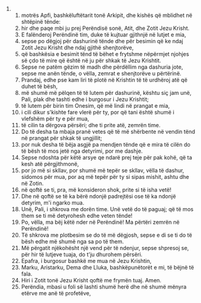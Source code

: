 <ol>
  <li>
    <ol>
      <li>motrës Apfi, bashkëluftëtarit tonë Arkipit, dhe kishës që mblidhet në shtëpinë tënde:</li>
      <li>hir dhe paqe mbi ju prej Perëndisë sonë, Atit, dhe Zotit Jezu Krisht.</li>
      <li>E falënderoj Perëndinë tim, duke të kujtuar gjithnjë në lutjet e mia,</li>
      <li>sepse po dëgjoj për dashurinë tënde dhe për besimin që ke ndaj Zotit Jezu Krisht dhe ndaj gjithë shenjtorëve,</li>
      <li>që bashkësia e besimit tënd të bëhet e frytshme nëpërmjet njohjes së çdo të mire që është në ju për shkak të Jezu Krishtit.</li>
      <li>Sepse ne patëm gëzim të madh dhe përdëllim nga dashuria jote, sepse me anën tënde, o vëlla, zemrat e shenjtorëve u përtërinë.</li>
      <li>Prandaj, edhe pse kam liri të plotë në Krishtin të të urdhëroj atë që duhet të bësh,</li>
      <li>më shumë më pëlqen të të lutem për dashurinë, kështu siç jam unë, Pali, plak dhe tashti edhe i burgosur i Jezu Krishtit;</li>
      <li>të lutem për birin tim Onesim, që më lindi në prangat e mia,</li>
      <li>i cili dikur s'kishte fare vlerë për ty, por që tani është shumë i vlefshëm për ty e për mua,</li>
      <li>të cilin ta dërgova përsëri; dhe ti prite atë, zemrën time.</li>
      <li>Do të desha ta mbaja pranë vetes që të më shërbente në vendin tënd në prangat për shkak të ungjillit;</li>
      <li>por nuk desha të bëja asgjë pa mendjen tënde që e mira të cilën do të bësh të mos jetë nga detyrimi, por me dashje.</li>
      <li>Sepse ndoshta për këtë arsye qe ndarë prej teje për pak kohë, që ta kesh atë përgjithmonë,</li>
      <li>por jo më si skllav, por shumë më tepër se skllav, vëlla të dashur, sidomos për mua, por aq më tepër për ty si sipas mishit, ashtu dhe në Zotin.</li>
      <li>në qoftë se ti, pra, më konsideron shok, prite si të isha vetë!</li>
      <li>Dhe në qoftë se të ka bërë ndonjë padrejtësi ose të ka ndonjë detyrim, m'i ngarko mua.</li>
      <li>Unë, Pali, i shkrova me dorën time. Unë vetë do të paguaj; që të mos them se ti më detyrohesh edhe veten tënde!</li>
      <li>Po, vëlla, ma bëj këtë nder në Perëndinë! Ma përtëri zemrën në Perëndinë!</li>
      <li>Të shkrova me plotbesim se do të më dëgjosh, sepse e di se ti do të bësh edhe më shumë nga sa po të them.</li>
      <li>Më përgatit njëkohësht një vend për të ndenjur, sepse shpresoj se, për hir të lutjeve tuaja, do t'ju dhurohem përsëri.</li>
      <li>Epafra, i burgosur bashkë me mua në Jezu Krishtin,</li>
      <li>Marku, Aristarku, Dema dhe Lluka, bashkëpunëtorët e mi, të bëjnë të fala.</li>
      <li>Hiri i Zotit tonë Jezu Krisht qoftë me frymën tuaj. Amen.</li>
      <li>Perëndia, mbasi u foli së lashti shumë herë dhe në shumë mënyra etërve me anë të profetëve,</li>
    </ol>
  </li>
</ol>